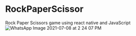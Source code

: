 # RockPaperScissor
Rock Paper Scissors game using react native and JavaScript
![WhatsApp Image 2021-07-08 at 2 24 07 PM](https://user-images.githubusercontent.com/76528925/124893995-ddbd8280-dff8-11eb-9cc0-438f5db91cc5.jpeg)
